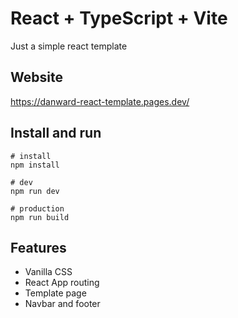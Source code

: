 # React + TypeScript + Vite

Just a simple react template

## Website
https://danward-react-template.pages.dev/

## Install and run
```
# install
npm install

# dev
npm run dev

# production
npm run build
```

## Features
- Vanilla CSS
- React App routing
- Template page
- Navbar and footer